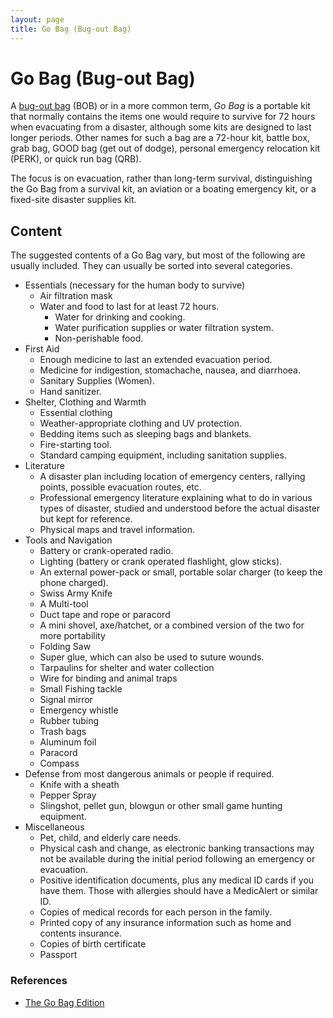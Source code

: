 ```yaml
---
layout: page
title: Go Bag (Bug-out Bag)
---
```


# Go Bag (Bug-out Bag)

A [bug-out bag](https://en.wikipedia.org/wiki/Bug-out_bag) (BOB) or in a more common term, *Go Bag* is a portable kit that normally contains the items one would require to survive for 72 hours when evacuating from a disaster, although some kits are designed to last longer periods. Other names for such a bag are a 72-hour kit, battle box, grab bag, GOOD bag (get out of dodge), personal emergency relocation kit (PERK), or quick run bag (QRB).

The focus is on evacuation, rather than long-term survival, distinguishing the Go Bag from a survival kit, an aviation or a boating emergency kit, or a fixed-site disaster supplies kit.

## Content

The suggested contents of a Go Bag vary, but most of the following are usually included. They can usually be sorted into several categories.

- Essentials (necessary for the human body to survive)
  + Air filtration mask
  + Water and food to last for at least 72 hours.
    * Water for drinking and cooking.
    * Water purification supplies or water filtration system.
    * Non-perishable food.
- First Aid
  + Enough medicine to last an extended evacuation period.
  + Medicine for indigestion, stomachache, nausea, and diarrhoea.
  + Sanitary Supplies (Women).
  + Hand sanitizer.
- Shelter, Clothing and Warmth
  + Essential clothing
  + Weather-appropriate clothing and UV protection.
  + Bedding items such as sleeping bags and blankets.
  + Fire-starting tool.
  + Standard camping equipment, including sanitation supplies.
- Literature
  + A disaster plan including location of emergency centers, rallying points, possible evacuation routes, etc.
  + Professional emergency literature explaining what to do in various types of disaster, studied and understood before the actual disaster but kept for reference.
  + Physical maps and travel information.
- Tools and Navigation
  + Battery or crank-operated radio.
  + Lighting (battery or crank operated flashlight, glow sticks).
  + An external power-pack or small, portable solar charger (to keep the phone charged).
  + Swiss Army Knife
  + A Multi-tool
  + Duct tape and rope or paracord
  + A mini shovel, axe/hatchet, or a combined version of the two for more portability
  + Folding Saw
  + Super glue, which can also be used to suture wounds.
  + Tarpaulins for shelter and water collection
  + Wire for binding and animal traps
  + Small Fishing tackle
  + Signal mirror
  + Emergency whistle
  + Rubber tubing
  + Trash bags
  + Aluminum foil
  + Paracord
  + Compass
- Defense from most dangerous animals or people if required.
  + Knife with a sheath
  + Pepper Spray
  + Slingshot, pellet gun, blowgun or other small game hunting equipment.
- Miscellaneous
  + Pet, child, and elderly care needs.
  + Physical cash and change, as electronic banking transactions may not be available during the initial period following an emergency or evacuation.
  + Positive identification documents, plus any medical ID cards if you have them. Those with allergies should have a MedicAlert or similar ID.
  + Copies of medical records for each person in the family.
  + Printed copy of any insurance information such as home and contents insurance.
  + Copies of birth certificate
  + Passport

### References

- [The Go Bag Edition](https://whyisthisinteresting.substack.com/p/why-is-this-interesting-the-go-bag)
